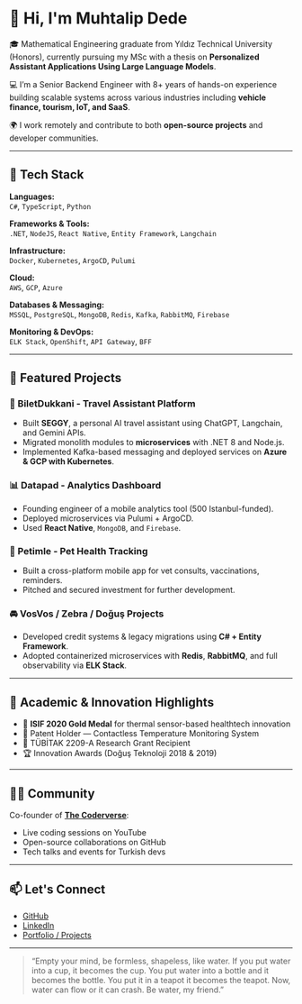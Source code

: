 # 👋 Hi, I'm Muhtalip Dede

🎓 Mathematical Engineering graduate from Yıldız Technical University (Honors), currently pursuing my MSc with a thesis on **Personalized Assistant Applications Using Large Language Models**.

💻 I’m a Senior Backend Engineer with 8+ years of hands-on experience building scalable systems across various industries including **vehicle finance, tourism, IoT, and SaaS**.

🌍 I work remotely and contribute to both **open-source projects** and developer communities.

---

## 🔧 Tech Stack

**Languages:**  
`C#`, `TypeScript`, `Python`

**Frameworks & Tools:**  
`.NET`, `NodeJS`, `React Native`, `Entity Framework`, `Langchain`

**Infrastructure:**  
`Docker`, `Kubernetes`, `ArgoCD`, `Pulumi`

**Cloud:**  
`AWS`, `GCP`, `Azure`

**Databases & Messaging:**  
`MSSQL`, `PostgreSQL`, `MongoDB`, `Redis`, `Kafka`, `RabbitMQ`, `Firebase`

**Monitoring & DevOps:**  
`ELK Stack`, `OpenShift`, `API Gateway`, `BFF`

---

## 🚀 Featured Projects

### 🎫 BiletDukkani - Travel Assistant Platform
- Built **SEGGY**, a personal AI travel assistant using ChatGPT, Langchain, and Gemini APIs.
- Migrated monolith modules to **microservices** with .NET 8 and Node.js.
- Implemented Kafka-based messaging and deployed services on **Azure & GCP with Kubernetes**.

### 📊 Datapad - Analytics Dashboard
- Founding engineer of a mobile analytics tool (500 Istanbul-funded).
- Deployed microservices via Pulumi + ArgoCD.
- Used **React Native**, `MongoDB`, and `Firebase`.

### 🐾 Petimle - Pet Health Tracking
- Built a cross-platform mobile app for vet consults, vaccinations, reminders.
- Pitched and secured investment for further development.

### 🚘 VosVos / Zebra / Doğuş Projects
- Developed credit systems & legacy migrations using **C# + Entity Framework**.
- Adopted containerized microservices with **Redis**, **RabbitMQ**, and full observability via **ELK Stack**.

---

## 🧠 Academic & Innovation Highlights

- 🥇 **ISIF 2020 Gold Medal** for thermal sensor-based healthtech innovation  
- 📜 Patent Holder — Contactless Temperature Monitoring System  
- 🧪 TÜBİTAK 2209-A Research Grant Recipient  
- 🏆 Innovation Awards (Doğuş Teknoloji 2018 & 2019)

---

## 👨‍💻 Community

Co-founder of **[The Coderverse](https://thecoderverse.com/)**:  
- Live coding sessions on YouTube  
- Open-source collaborations on GitHub  
- Tech talks and events for Turkish devs  

---

## 📫 Let's Connect

- [GitHub](https://github.com/muhtalipdede)
- [LinkedIn](https://www.linkedin.com/in/muhtalipdede/)
- [Portfolio / Projects](https://github.com/muhtalipdede?tab=repositories)

---

> “Empty your mind, be formless, shapeless, like water. If you put water into a cup, it becomes the cup. You put water into a bottle and it becomes the bottle. You put it in a teapot it becomes the teapot. Now, water can flow or it can crash. Be water, my friend.”

